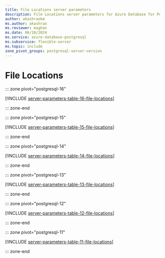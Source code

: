 ```yaml
---
title: File Locations server parameters
description: File Locations server parameters for Azure Database for PostgreSQL - Flexible Server.
author: akashraokm
ms.author: akashrao
ms.reviewer: maghan
ms.date: 06/18/2024
ms.service: azure-database-postgresql
ms.subservice: flexible-server
ms.topic: include
zone_pivot_groups: postgresql-server-version
---
```

# File Locations


::: zone pivot="postgresql-16"

[!INCLUDE [server-parameters-table-16-file-locations](./includes/server-parameters-table-16-file-locations.md)]

::: zone-end


::: zone pivot="postgresql-15"

[!INCLUDE [server-parameters-table-15-file-locations](./includes/server-parameters-table-15-file-locations.md)]

::: zone-end


::: zone pivot="postgresql-14"

[!INCLUDE [server-parameters-table-14-file-locations](./includes/server-parameters-table-14-file-locations.md)]

::: zone-end


::: zone pivot="postgresql-13"

[!INCLUDE [server-parameters-table-13-file-locations](./includes/server-parameters-table-13-file-locations.md)]

::: zone-end


::: zone pivot="postgresql-12"

[!INCLUDE [server-parameters-table-12-file-locations](./includes/server-parameters-table-12-file-locations.md)]

::: zone-end


::: zone pivot="postgresql-11"

[!INCLUDE [server-parameters-table-11-file-locations](./includes/server-parameters-table-11-file-locations.md)]

::: zone-end


